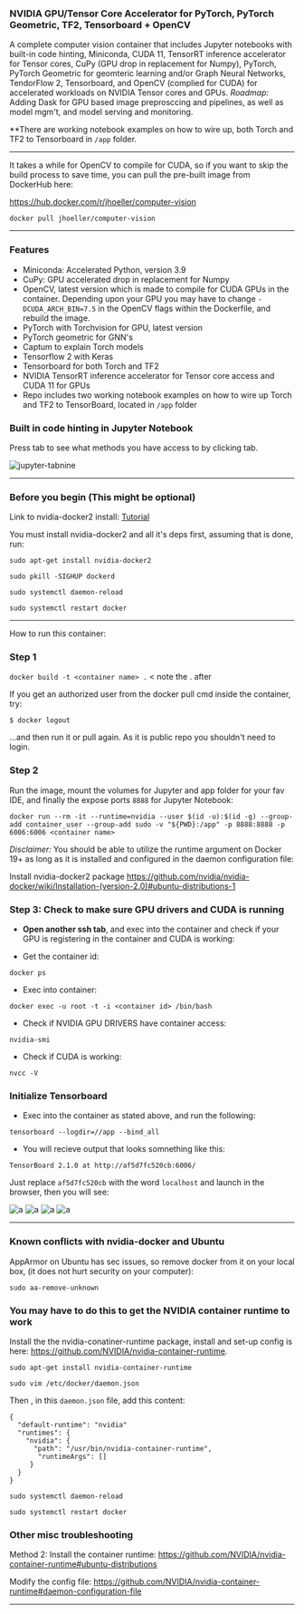 ### NVIDIA GPU/Tensor Core Accelerator for PyTorch, PyTorch Geometric, TF2, Tensorboard + OpenCV
A complete computer vision container that includes Jupyter notebooks with built-in code hinting, Miniconda, CUDA 11, TensorRT inference accelerator for Tensor cores, CuPy (GPU drop in replacement for Numpy), PyTorch, PyTorch Geometric for geomteric learning and/or Graph Neural Networks, TendorFlow 2, Tensorboard, and OpenCV (complied for CUDA) for accelerated workloads on NVIDIA Tensor cores and GPUs. <em>Roadmap:</em> Adding Dask for GPU based image preprosccing and pipelines, as well as model mgm't, and model serving and monitoring.

**There are working notebook examples on how to wire up, both Torch and TF2 to Tensorboard in ```/app``` folder.

-----------------------------------------------------------

It takes a while for OpenCV to compile for CUDA, so if you want to skip the build process to save time, you can pull the pre-built image from DockerHub here:

https://hub.docker.com/r/jhoeller/computer-vision

``` docker pull jhoeller/computer-vision ```

-----------------------------------------------------------

### Features ###
- Miniconda: Accelerated Python, version 3.9
- CuPy: GPU accelerated drop in replacement for Numpy
- OpenCV, latest version which is made to compile for CUDA GPUs in the container. Depending upon your GPU you may have to change ```-DCUDA_ARCH_BIN=7.5``` in the OpenCV flags within the Dockerfile, and rebuild the image.
- PyTorch with Torchvision for GPU, latest version
- PyTorch geometric for GNN's
- Captum to explain Torch models
- Tensorflow 2 with Keras
- Tensorboard for both Torch and TF2
- NVIDIA TensorRT inference accelerator for Tensor core access and CUDA 11 for GPUs
- Repo includes two working notebook examples on how to wire up Torch and TF2 to TensorBoard, located in ```/app``` folder

### Built in code hinting in Jupyter Notebook ###

Press tab to see what methods you have access to by clicking tab.

![jupyter-tabnine](https://raw.githubusercontent.com/wenmin-wu/jupyter-tabnine/master/images/demo.gif)


--------------------------------------------------------------------------------
### Before you begin (This might be optional) ###

Link to nvidia-docker2 install: [Tutorial](https://medium.com/@sh.tsang/docker-tutorial-5-nvidia-docker-2-0-installation-in-ubuntu-18-04-cb80f17cac65)

You must install nvidia-docker2 and all it's deps first, assuming that is done, run:


 ` sudo apt-get install nvidia-docker2 `
 
 ` sudo pkill -SIGHUP dockerd `
 
 ` sudo systemctl daemon-reload `
 
 ` sudo systemctl restart docker `
 
-----------------------------------------------------------------------------------


How to run this container:

### Step 1 ###

` docker build -t <container name> . `  < note the . after <container name>

If you get an authorized user from the docker pull cmd inside the container, try:

` $ docker logout `

...and then run it or pull again. As it is public repo you shouldn't need to login.

### Step 2 ###

Run the image, mount the volumes for Jupyter and app folder for your fav IDE, and finally the expose ports `8888` for Jupyter Notebook:


` docker run --rm -it --runtime=nvidia --user $(id -u):$(id -g) --group-add container_user --group-add sudo -v "${PWD}:/app" -p 8888:8888 -p 6006:6006 <container name> `

 <em>Disclaimer:</em> You should be able to utilize the runtime argument on Docker 19+ as long as it is installed and configured in the daemon configuration file:

 
Install nvidia-docker2 package
https://github.com/nvidia/nvidia-docker/wiki/Installation-(version-2.0)#ubuntu-distributions-1


### Step 3: Check to make sure GPU drivers and CUDA is running ###

- <strong>Open another ssh tab</strong>, and exec into the container and check if your GPU is registering in the container and CUDA is working:

- Get the container id:

` docker ps `

- Exec into container:

` docker exec -u root -t -i <container id> /bin/bash `

- Check if NVIDIA GPU DRIVERS have container access:

` nvidia-smi `

- Check if CUDA is working:

` nvcc -V `


### Initialize Tensorboard

- Exec into the container as stated above, and run the following:

`tensorboard --logdir=//app --bind_all `

- You will recieve output that looks somnething like this:

`TensorBoard 2.1.0 at http://af5d7fc520cb:6006/`

Just replace `af5d7fc520cb` with the word `localhost` and launch in the browser, then you will see:

![a](./misc/a.png)
![a](./misc/b.png)
![a](./misc/c.png)
![a](./misc/d.png)


--------------------------------------------------


### Known conflicts with nvidia-docker and Ubuntu ###

AppArmor on Ubuntu has sec issues, so remove docker from it on your local box, (it does not hurt security on your computer):

` sudo aa-remove-unknown `


### You may have to do this to get the NVIDIA container runtime to work

Install the the nvidia-conatiner-runtime package, install and set-up config is here: https://github.com/NVIDIA/nvidia-container-runtime.

` sudo apt-get install nvidia-container-runtime `

` sudo vim /etc/docker/daemon.json `

Then , in this `daemon.json` file, add this content:

```
{
  "default-runtime": "nvidia"
  "runtimes": {
    "nvidia": {
      "path": "/usr/bin/nvidia-container-runtime",
       "runtimeArgs": []
     }
  }
}
```

` sudo systemctl daemon-reload `

` sudo systemctl restart docker `
 

### Other misc troubleshooting

Method 2:
Install the container runtime:
https://github.com/NVIDIA/nvidia-container-runtime#ubuntu-distributions

Modify the config file:
https://github.com/NVIDIA/nvidia-container-runtime#daemon-configuration-file

--------------------------------------------------

